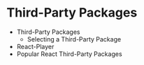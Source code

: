 # Third-Party Packages

- Third-Party Packages
  -  Selecting a Third-Party Package
- React-Player
- Popular React Third-Party Packages
